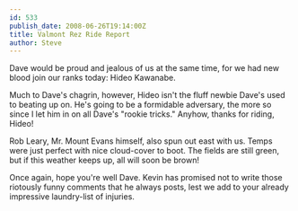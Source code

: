 ```yaml
---
id: 533
publish_date: 2008-06-26T19:14:00Z
title: Valmont Rez Ride Report
author: Steve
---
```

Dave would be proud and jealous of us at the same time, for we had new blood join our ranks today: Hideo Kawanabe.

Much to Dave's chagrin, however, Hideo isn't the fluff newbie Dave's used to beating up on. He's going to be a formidable adversary, the more so since I let him in on all Dave's "rookie tricks." Anyhow, thanks for riding, Hideo!

Rob Leary, Mr. Mount Evans himself, also spun out east with us. Temps were just perfect with nice cloud-cover to boot. The fields are still green, but if this weather keeps up, all will soon be brown!

Once again, hope you're well Dave. Kevin has promised not to write those riotously funny comments that he always posts, lest we add to your already impressive laundry-list of injuries.